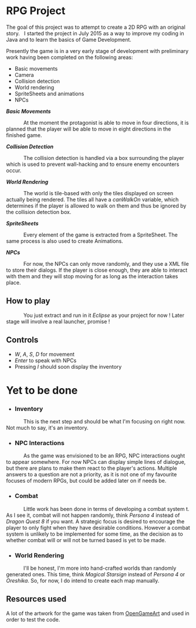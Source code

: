 # RPG Project

The goal of this project was to attempt to create a 2D RPG with an original story.
&nbsp; I started the project in July 2015 as a way to improve my coding in Java and to learn the basics of Game Development.

Presently the game is in a very early stage of development with preliminary work having been completed on the following areas:

- Basic movements
- Camera
- Collision detection
- World rendering
- SpriteSheets and animations
- NPCs

***Basic Movements***

&nbsp; &nbsp; &nbsp; &nbsp; &nbsp; &nbsp; At the moment the protagonist is able to move in four directions, it is planned that the player will be able to move in eight directions in the finished game.  


***Collision Detection***


&nbsp; &nbsp; &nbsp; &nbsp; &nbsp; &nbsp; The collision detection is handled via a box surrounding the player which is used to prevent wall-hacking and to ensure enemy encounters occur.

***World Rendering***


&nbsp; &nbsp; &nbsp; &nbsp; &nbsp; &nbsp; The world is tile-based with only the tiles displayed on screen actually being rendered. The tiles all have a *canWalkOn* variable, which determines if the player is allowed to walk on them and thus be ignored by the collision detection box.

***SpriteSheets***

&nbsp; &nbsp; &nbsp; &nbsp; &nbsp; &nbsp; Every element of the game is extracted from a SpriteSheet. The same process is also used to create Animations.

***NPCs***

&nbsp; &nbsp; &nbsp; &nbsp; &nbsp; &nbsp; For now, the NPCs can only move randomly, and they use a XML file to store their dialogs. If the player is close enough, they are able to interact with them and they will stop moving for as long as the interaction takes place.


## How to play

&nbsp; &nbsp; &nbsp; &nbsp; &nbsp; &nbsp; You just extract and run in it *Eclipse* as your project for now ! Later stage will involve a real launcher, promise !

## Controls


* *W*, *A*, *S*, *D* for movement
* *Enter* to speak with NPCs
* Pressing *I* should soon display the inventory

# Yet to be done
- ### Inventory
&nbsp; &nbsp; &nbsp; &nbsp; &nbsp; &nbsp; This is the next step and should be what I'm focusing on right now. Not much to say, it's an inventory.

- ### NPC Interactions

&nbsp; &nbsp; &nbsp; &nbsp; &nbsp; &nbsp; As the game was envisioned to be an RPG, NPC interactions ought to appear somewhere. For now NPCs can display simple lines of dialogue, but there are plans to make them react to the player's actions. Multiple answers to a question are not a priority, as it is not one of my favourite focuses of modern RPGs, but could be added later on if needs be.

- ### Combat
&nbsp; &nbsp; &nbsp; &nbsp; &nbsp; &nbsp; Little work has been done in terms of developing a combat system t. As I see it, combat will not happen randomly, think *Persona 4* instead of *Dragon Quest 8* if you want. A strategic focus is desired to encourage the player to only fight when they have desirable conditions. However a combat system is unlikely to be implemented for some time, as the decision as to whether combat will or will not be turned based is yet to be made.

- ### World Rendering

&nbsp; &nbsp; &nbsp; &nbsp; &nbsp; &nbsp; I'll be honest, I'm more into hand-crafted worlds than randomly generated ones. This time, think *Magical Starsign* instead of *Persona 4* or *Oreshika*. So, for now, I do intend to create each map manually.  



## Resources used

A lot of the artwork for the game was taken from [OpenGameArt](http://opengameart.org/) and used in order to test the code.
